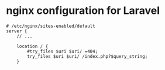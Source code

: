 # nginx configuration for Laravel

```
# /etc/nginx/sites-enabled/default
server {
    // ...

    location / {
        #try_files $uri $uri/ =404;
        try_files $uri $uri/ /index.php?$query_string;
    }
```
